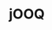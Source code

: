 ---
blog: https://blog.jooq.org/
codehost: https://github.com/https://github.com/jOOQ/jOOQ
logohandle: jooq
sort: jooq
title: jOOQ
website: https://www.jooq.org/
---